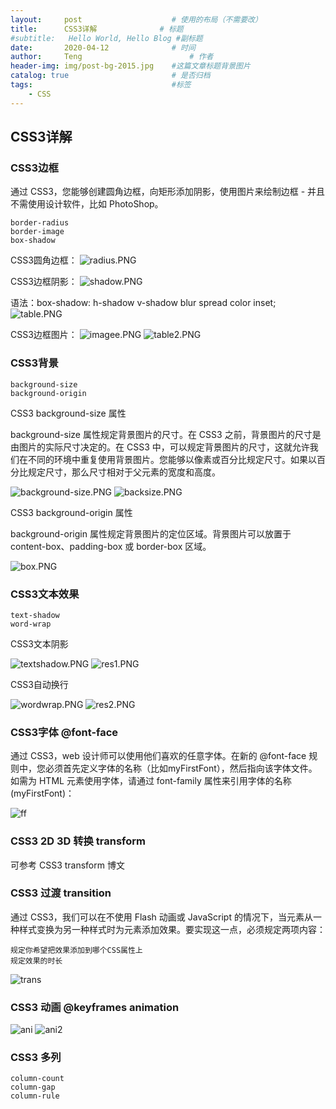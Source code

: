 ```yaml
---
layout:     post   				    # 使用的布局（不需要改）
title:      CSS3详解				# 标题 
#subtitle:   Hello World, Hello Blog #副标题
date:       2020-04-12				# 时间
author:     Teng 						# 作者
header-img: img/post-bg-2015.jpg 	#这篇文章标题背景图片
catalog: true 						# 是否归档
tags:								#标签
    - CSS
---
```

## CSS3详解
### CSS3边框
通过 CSS3，您能够创建圆角边框，向矩形添加阴影，使用图片来绘制边框 - 并且不需使用设计软件，比如 PhotoShop。
    
    border-radius
    border-image
    box-shadow

CSS3圆角边框：
![radius.PNG](https://i.loli.net/2020/04/12/frgPCADSyQFEoRI.png)

CSS3边框阴影：
![shadow.PNG](https://i.loli.net/2020/04/12/mARCPlonuXvqVE2.png)

语法：box-shadow: h-shadow v-shadow blur spread color inset;
![table.PNG](https://i.loli.net/2020/04/12/blB3jvcEsNPK5xA.png)

CSS3边框图片：
![imagee.PNG](https://i.loli.net/2020/04/12/dXuamONUltVcpy9.png)
![table2.PNG](https://i.loli.net/2020/04/12/qP4gjmHZAIdtDcJ.png)

### CSS3背景

    background-size
    background-origin

CSS3 background-size 属性

background-size 属性规定背景图片的尺寸。在 CSS3 之前，背景图片的尺寸是由图片的实际尺寸决定的。在 CSS3 中，可以规定背景图片的尺寸，这就允许我们在不同的环境中重复使用背景图片。您能够以像素或百分比规定尺寸。如果以百分比规定尺寸，那么尺寸相对于父元素的宽度和高度。

![background-size.PNG](../img/background-size.PNG)
![backsize.PNG](../img/backsize.PNG)

CSS3 background-origin 属性

background-origin 属性规定背景图片的定位区域。背景图片可以放置于 content-box、padding-box 或 border-box 区域。

![box.PNG](../img/box.PNG)

### CSS3文本效果

    text-shadow
    word-wrap

CSS3文本阴影

![textshadow.PNG](../img/textshadow.PNG)
![res1.PNG](../img/res1.PNG)

CSS3自动换行

![wordwrap.PNG](../img/wordwrap.PNG)
![res2.PNG](../img/res2.PNG)

### CSS3字体 @font-face
通过 CSS3，web 设计师可以使用他们喜欢的任意字体。在新的 @font-face 规则中，您必须首先定义字体的名称（比如myFirstFont），然后指向该字体文件。如需为 HTML 元素使用字体，请通过 font-family 属性来引用字体的名称 (myFirstFont)：

![ff](../img/fontface.PNG)

### CSS3 2D 3D 转换 transform
可参考 CSS3 transform 博文

### CSS3 过渡 transition
通过 CSS3，我们可以在不使用 Flash 动画或 JavaScript 的情况下，当元素从一种样式变换为另一种样式时为元素添加效果。要实现这一点，必须规定两项内容：

    规定你希望把效果添加到哪个CSS属性上
    规定效果的时长

![trans](../img/trans.PNG)

### CSS3 动画 @keyframes animation
![ani](../img/animation.PNG)
![ani2](../img/animation2.PNG)

### CSS3 多列
    column-count
    column-gap
    column-rule



